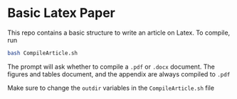 # Basic Latex Paper

This repo contains a basic structure to write an article on Latex.
To compile, run

```bash
bash CompileArticle.sh
```

The prompt will ask whether to compile a `.pdf` or `.docx` document.
The figures and tables document, and the appendix are always compiled to `.pdf`

Make sure to change the `outdir` variables in the `CompileArticle.sh` file
